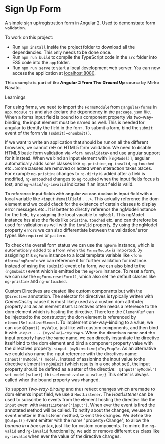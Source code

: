 # Sign Up Form

A simple sign up/registration form in Angular 2. Used to demonstrate form validation.

To work on this project:

* Run `npm install` inside the project folder to download all the dependencies. This only needs to be done once.
* Run `npm run build` to compile the TypeScript code in the `src` folder into ES5 code into the `app` folder.
* Run `npm run serve` to start a local development web server. You can now access the application at [localhost:8080](http://localhost:8080/).

This example is part of the **Angular 2 From The Ground Up** course by Mirko Nasato.


Learnings

For using forms, we need to import the `FormsModule` from `@angular/forms` in `app.module.ts` and also declare the dependency in the `package.json` file.
When a forms input field is bound to a component property via two-way-binding, the input element must be named as well.
This is needed for angular to identify the field in the form.
To submit a form, bind the `submit` event of the form via `(submit)=onSubmit()`.

If we want to write an application that should be run on all the different browsers, we cannot rely on HTML5 form validation.
We need to disable HTML5 basic form validation via `<form novalidate>` and use angular support for it instead.
When we bind an input element with `[(ngModel)]`, angular automatically adds some classes like `ng-pristine`, `ng-invalid`, `ng-touched` etc..
Some classes are removed or added when interaction takes places.
For example `ng-pristine` changes to `ng-dirty` is added after a field is modified, `ng-untouched` changes to `ng-touched` when the input fields focus is lost, and `ng-valid`/ `ng-invalid` indicates if an input field is valid.

To reference input fields with angular we can declare in input field with a local variable like `<input #emailField ...>`.
This actually reference the dom element and we could check for the existence of certain classes to display error messages etc..
It is better to directly reference the ngModel instance for the field, by assigning the local varaible to `ngModel`.
This ngModel instance has also the fields like `pristine`, `touched` etc. and can therefore be used for validation as well with the `invalid` property.
By using the ngModel property `errors` we can also differentiate between the validation/ error types like `required` or `pattern`. 

To check the overall form status we can use the `ngForm` instance, which is automatically added to a from when the `FormsModule` is imported.
By assigning this `ngForm` instance to a local template variable like `<form #form="ngForm">` we can reference it for further validation for instance.
Instead of using the `(submit)` event of a form, we can also bind to the `(ngSubmit)` event which is emitted be the `ngForm` instance.
To reset a form, we can use the `ngForm.resetForm()`, which also set the default classes like `ng-pristine` and `ng-untouched`.

Custom Directives are created like custom components but with the `@Directive` annotation.
The selector for directives is typically written with *CamelCasing* cause it is most likely used as a custom dom attribute/ property and as an element itself.
Directives often needs a reference to the dom element which is hosting the directive.
Therefore the `ElementRef` can be injected to the constructor; the dom element is referenced by `elementRef.nativeElement`.
To implement one-way-binding to a value, we can use `@Input() myValue`, just like with custom components, and then bind it with `<input ... [myValue]="myProp">`
When the directives name and the input property have the same name, we can directly instantiate the directive itself bind to the dom element and bind a component property value with the directives property: `<input [myDirective]="myProp">`.
As an alternative we could also name the input reference with the directives name: `@Input('myModel') model;`.
Instead of assigning the input value to the directive element in `ngOnInit` (which results in a one shot set), the input property should be defined as a setter of the directive: ` @Input('myModel') set model(value){ this.element.value = value;}`
This setter is always called when the bound property was changed.

To support *Two-Way-Binding* and thus reflect changes which are made to dom elments input field, we use a `HostListener`.
The *HostListener* can be used to subscribe to events from the element hosting the directive like the `input` event with `@HostListener('input')`.
When ever the event is fired the annotated method will be called.
To notify about the changes, we use an event emitter in this listener method, to emit the changes.
We define the `@Output()` event emitter with the name "property+Change", to allow the *banana in a box* syntax, just like for custom components.
To mimic the `ng-valid` and `ng-invalid` functionality, we add or remove different css class like `my-invalid` when ever the value of the directive changes.
